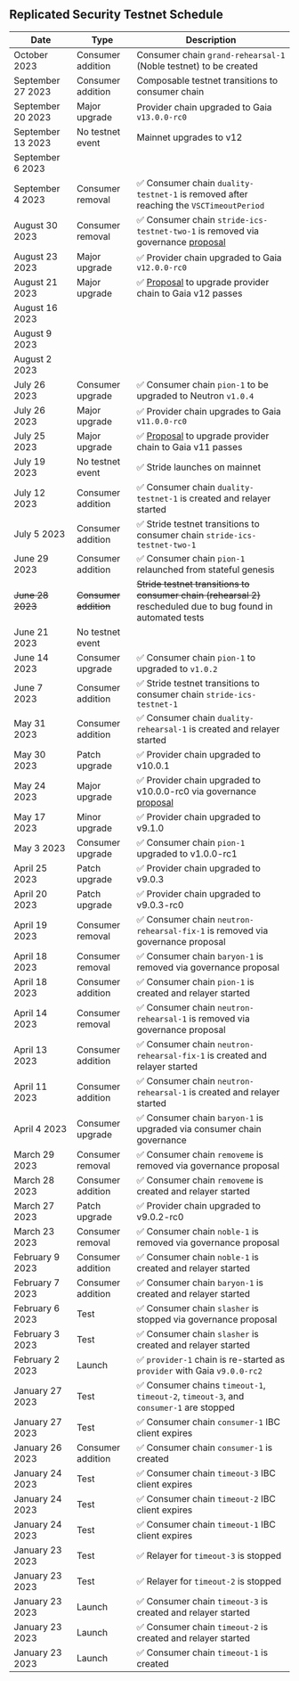 ## Replicated Security Testnet Schedule

| Date               | Type                  | Description                                                                                                                                |
| ------------------ | --------------------- | ------------------------------------------------------------------------------------------------------------------------------------------ |
| October 2023       | Consumer addition     | Consumer chain `grand-rehearsal-1` (Noble testnet) to be created                                                                           |
| September 27 2023  | Consumer addition     | Composable testnet transitions to consumer chain                                                                                           |
| September 20 2023  | Major upgrade         | Provider chain upgraded to Gaia `v13.0.0-rc0`                                                                                              |
| September 13  2023 | No testnet event      | Mainnet upgrades to v12                                                                                                                    |
| September 6  2023  |                       |                                                                                                                                            |
| September 4  2023  | Consumer removal      | ✅ Consumer chain `duality-testnet-1` is removed after reaching the `VSCTimeoutPeriod`                                                      |
| August 30  2023    | Consumer removal      | ✅ Consumer chain `stride-ics-testnet-two-1` is removed via governance [proposal](https://explorer.rs-testnet.polypore.xyz/provider/gov/49) |
| August 23  2023    | Major upgrade         | ✅ Provider chain upgraded to Gaia `v12.0.0-rc0`                                                                                            |
| August 21  2023    | Major upgrade         | ✅ [Proposal](https://explorer.rs-testnet.polypore.xyz/provider/gov/48) to upgrade provider chain to Gaia v12 passes                        |
| August 16  2023    |                       |                                                                                                                                            |
| August 9  2023     |                       |                                                                                                                                            |
| August 2 2023      |                       |
| July 26  2023      | Consumer upgrade      | ✅ Consumer chain `pion-1` to be upgraded to Neutron `v1.0.4`                                                                               |
| July 26  2023      | Major upgrade         | ✅ Provider chain upgrades to Gaia `v11.0.0-rc0`                                                                                            |
| July 25  2023      | Major upgrade         | ✅ [Proposal](https://explorer.rs-testnet.polypore.xyz/provider/gov/45) to upgrade provider chain to Gaia v11 passes                        |
| July 19  2023      | No testnet event      | ✅ Stride launches on mainnet                                                                                                               |
| July 12  2023      | Consumer addition     | ✅ Consumer chain `duality-testnet-1` is created and relayer started                                                                        |
| July 5  2023       | Consumer addition     | ✅ Stride testnet transitions to consumer chain `stride-ics-testnet-two-1`                                                                  |
| June 29 2023       | Consumer addition     | ✅ Consumer chain `pion-1` relaunched from stateful genesis                                                                                 |
| ~~June 28 2023~~   | ~~Consumer addition~~ | ~~Stride testnet transitions to consumer chain (rehearsal 2)~~ rescheduled due to bug found in automated tests                             |
| June 21 2023       | No testnet event      |                                                                                                                                            |
| June 14 2023       | Consumer upgrade      | ✅ Consumer chain `pion-1` to upgraded to `v1.0.2`                                                                                          |
| June 7 2023        | Consumer addition     | ✅ Stride testnet transitions to consumer chain `stride-ics-testnet-1`                                                                      |
| May 31 2023        | Consumer addition     | ✅ Consumer chain `duality-rehearsal-1` is created and relayer started                                                                      |
| May 30 2023        | Patch upgrade         | ✅ Provider chain upgraded to v10.0.1                                                                                                       |
| May 24 2023        | Major upgrade         | ✅ Provider chain upgraded to v10.0.0-rc0 via governance [proposal](https://explorer.rs-testnet.polypore.xyz/provider/gov/30)               |
| May 17 2023        | Minor upgrade         | ✅ Provider chain upgraded to v9.1.0                                                                                                        |
| May 3    2023      | Consumer upgrade      | ✅ Consumer chain `pion-1` upgraded to v1.0.0-rc1                                                                                           |
| April 25 2023      | Patch upgrade         | ✅ Provider chain upgraded to v9.0.3                                                                                                        |
| April 20 2023      | Patch upgrade         | ✅ Provider chain upgraded to v9.0.3-rc0                                                                                                    |
| April 19 2023      | Consumer removal      | ✅ Consumer chain `neutron-rehearsal-fix-1` is removed via governance proposal                                                              |
| April 18 2023      | Consumer removal      | ✅ Consumer chain `baryon-1` is removed via governance proposal                                                                             |
| April 18 2023      | Consumer addition     | ✅ Consumer chain `pion-1` is created and relayer started                                                                                   |
| April 14 2023      | Consumer removal      | ✅ Consumer chain `neutron-rehearsal-1` is removed via governance proposal                                                                  |
| April 13 2023      | Consumer addition     | ✅ Consumer chain `neutron-rehearsal-fix-1` is created and relayer started                                                                  |
| April 11 2023      | Consumer addition     | ✅ Consumer chain `neutron-rehearsal-1` is created and relayer started                                                                      |
| April 4  2023      | Consumer upgrade      | ✅ Consumer chain `baryon-1` is upgraded via consumer chain governance                                                                      |
| March 29 2023      | Consumer removal      | ✅ Consumer chain `removeme` is removed via governance proposal                                                                             |
| March 28 2023      | Consumer addition     | ✅ Consumer chain `removeme` is created and relayer started                                                                                 |
| March 27 2023      | Patch upgrade         | ✅ Provider chain upgraded to v9.0.2-rc0                                                                                                    |
| March 23 2023      | Consumer removal      | ✅ Consumer chain `noble-1` is removed via governance proposal                                                                              |
| February 9 2023    | Consumer addition     | ✅ Consumer chain `noble-1` is created and relayer started                                                                                  |
| February 7 2023    | Consumer addition     | ✅ Consumer chain `baryon-1` is created and relayer started                                                                                 |
| February 6 2023    | Test                  | ✅ Consumer chain `slasher` is stopped via governance proposal                                                                              |
| February 3 2023    | Test                  | ✅ Consumer chain `slasher` is created and relayer started                                                                                  |
| February 2 2023    | Launch                | ✅ `provider-1` chain is re-started as `provider` with Gaia `v9.0.0-rc2`                                                                    |
| January 27 2023    | Test                  | ✅ Consumer chains `timeout-1`, `timeout-2`, `timeout-3`, and `consumer-1` are stopped                                                      |
| January 27 2023    | Test                  | ✅ Consumer chain `consumer-1` IBC client expires                                                                                           |
| January 26 2023    | Consumer addition     | ✅ Consumer chain `consumer-1` is created                                                                                                   |
| January 24 2023    | Test                  | ✅ Consumer chain `timeout-3` IBC client expires                                                                                            |
| January 24 2023    | Test                  | ✅ Consumer chain `timeout-2` IBC client expires                                                                                            |
| January 24 2023    | Test                  | ✅ Consumer chain `timeout-1` IBC client expires                                                                                            |
| January 23 2023    | Test                  | ✅ Relayer for `timeout-3` is stopped                                                                                                       |
| January 23 2023    | Test                  | ✅ Relayer for `timeout-2` is stopped                                                                                                       |
| January 23 2023    | Launch                | ✅ Consumer chain `timeout-3` is created and relayer started                                                                                |
| January 23 2023    | Launch                | ✅ Consumer chain `timeout-2` is created and relayer started                                                                                |
| January 23 2023    | Launch                | ✅ Consumer chain `timeout-1` is created                                                                                                    |
